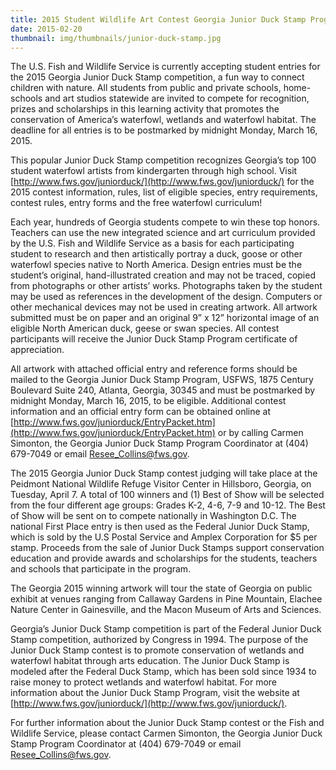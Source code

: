 ```yaml
---
title: 2015 Student Wildlife Art Contest Georgia Junior Duck Stamp Program Entries Due Postmarked by March 16th
date: 2015-02-20
thumbnail: img/thumbnails/junior-duck-stamp.jpg
---
```


The U.S. Fish and Wildlife Service is currently accepting student entries for the 2015 Georgia Junior Duck Stamp competition, a fun way to connect children with nature. All students from public and private schools, home-schools and art studios statewide are invited to compete for recognition, prizes and scholarships in this learning activity that promotes the conservation of America’s waterfowl, wetlands and waterfowl habitat. The deadline for all entries is to be postmarked by midnight Monday, March 16, 2015.

This popular Junior Duck Stamp competition recognizes Georgia’s top 100 student waterfowl artists from kindergarten through high school. Visit [http://www.fws.gov/juniorduck/](http://www.fws.gov/juniorduck/) for the 2015 contest information, rules, list of eligible species, entry requirements, contest rules, entry forms and the free waterfowl curriculum!
<!--more-->
Each year, hundreds of Georgia students compete to win these top honors. Teachers can use the new integrated science and art curriculum provided by the U.S. Fish and Wildlife Service as a basis for each participating student to research and then artistically portray a duck, goose or other waterfowl species native to North America. Design entries must be the student’s original, hand-illustrated creation and may not be traced, copied from photographs or other artists’ works. Photographs taken by the student may be used as references in the development of the design. Computers or other mechanical devices may not be used in creating artwork. All artwork submitted must be on paper and an original 9” x 12” horizontal image of an eligible North American duck, geese or swan species. All contest participants will receive the Junior Duck Stamp Program certificate of appreciation.

All artwork with attached official entry and reference forms should be mailed to the Georgia Junior Duck Stamp Program, USFWS, 1875 Century Boulevard Suite 240, Atlanta, Georgia, 30345 and must be postmarked by midnight Monday, March 16, 2015, to be eligible. Additional contest information and an official entry form can be obtained online at [http://www.fws.gov/juniorduck/EntryPacket.htm](http://www.fws.gov/juniorduck/EntryPacket.htm) or by calling Carmen Simonton, the Georgia Junior Duck Stamp Program Coordinator at (404) 679-7049 or email Resee_Collins@fws.gov.

The 2015 Georgia Junior Duck Stamp contest judging will take place at the Peidmont National Wildlife Refuge Visitor Center in Hillsboro, Georgia, on Tuesday, April 7. A total of 100 winners and (1) Best of Show will be selected from the four different age groups: Grades K-2, 4-6, 7-9 and 10-12. The Best of Show will be sent on to compete nationally in Washington D.C. The national First Place entry is then used as the Federal Junior Duck Stamp, which is sold by the U.S Postal Service and Amplex Corporation for $5 per stamp. Proceeds from the sale of Junior Duck Stamps support conservation education and provide awards and scholarships for the students, teachers and schools that participate in the program.

The Georgia 2015 winning artwork will tour the state of Georgia on public exhibit at venues ranging from Callaway Gardens in Pine Mountain, Elachee Nature Center in Gainesville, and the Macon Museum of Arts and Sciences.

Georgia’s Junior Duck Stamp competition is part of the Federal Junior Duck Stamp competition, authorized by Congress in 1994. The purpose of the Junior Duck Stamp contest is to promote conservation of wetlands and waterfowl habitat through arts education. The Junior Duck Stamp is modeled after the Federal Duck Stamp, which has been sold since 1934 to raise money to protect wetlands and waterfowl habitat. For more information about the Junior Duck Stamp Program, visit the website at [http://www.fws.gov/juniorduck/](http://www.fws.gov/juniorduck/).

For further information about the Junior Duck Stamp contest or the Fish and Wildlife Service, please contact Carmen Simonton, the Georgia Junior Duck Stamp Program Coordinator at (404) 679-7049 or email Resee_Collins@fws.gov.